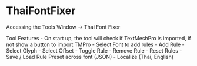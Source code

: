 # ThaiFontFixer
 
Accessing the Tools
    Window -> Thai Font Fixer
    
Tool Features
    - On start up, the tool will check if TextMeshPro is imported, if not show a button to import TMPro
    - Select Font to add rules
        - Add Rule
            - Select Glyph
            - Select Offset
        - Toggle Rule
        - Remove Rule
        - Reset Rules
     - Save / Load Rule Preset across font (JSON)
     - Localize (Thai, English)
      
